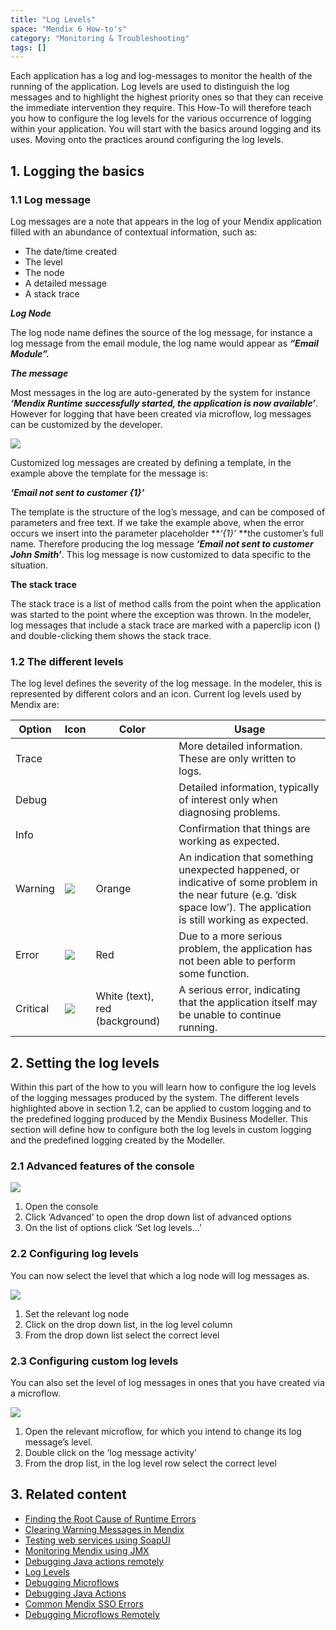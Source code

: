 ```yaml
---
title: "Log Levels"
space: "Mendix 6 How-to's"
category: "Monitoring & Troubleshooting"
tags: []
---
```

Each application has a log and log-messages to monitor the health of the running of the application. Log levels are used to distinguish the log messages and to highlight the highest priority ones so that they can receive the immediate intervention they require. This How-To will therefore teach you how to configure the log levels for the various occurrence of logging within your application. You will start with the basics around logging and its uses. Moving onto the practices around configuring the log levels.

## 1\. Logging the basics

### 1.1 Log message

Log messages are a note that appears in the log of your Mendix application filled with an abundance of contextual information, such as:

*   The date/time created
*   The level
*   The node
*   A detailed message
*   A stack trace

**_Log Node_**

The log node name defines the source of the log message, for instance a log message from the email module, the log name would appear as **_“Email Module”._**

**_The message_**

Most messages in the log are auto-generated by the system for instance **_‘Mendix Runtime successfully started, the application is now available’_**. However for logging that have been created via microflow, log messages can be customized by the developer.

 ![](attachments/18448575/18580031.png)

Customized log messages are created by defining a template, in the example above the template for the message is:

**_‘Email not sent to customer {1}’_**

The template is the structure of the log’s message, and can be composed of parameters and free text. If we take the example above, when the error occurs we insert into the parameter placeholder **_‘{1}’_ **the customer’s full name. Therefore producing the log message **_‘Email not sent to customer John Smith’_**. This log message is now customized to data specific to the situation.

**The stack trace**

The stack trace is a list of method calls from the point when the application was started to the point where the exception was thrown.
In the modeler, log messages that include a stack trace are marked with a paperclip icon () and double-clicking them shows the stack trace.

### 1.2 The different levels

The log level defines the severity of the log message. In the modeler, this is represented by different colors and an icon. Current log levels used by Mendix are: 

| Option | Icon | Color | Usage
| --- | --- | --- | --- |
| Trace | | | More detailed information. These are only written to logs. |
| Debug | | | Detailed information, typically of interest only when diagnosing problems. |
| Info  | | | Confirmation that things are working as expected. |
| Warning | ![](attachments/18448575/18580038.png) | Orange | An indication that something unexpected happened, or indicative of some problem in the near future (e.g. ‘disk space low’). The application is still working as expected. |
| Error | ![](attachments/18448575/18580037.png) | Red | Due to a more serious problem, the application has not been able to perform some function. |
| Critical | ![](attachments/18448575/18580036.png) | White (text), red (background) | A serious error, indicating that the application itself may be unable to continue running. |

## 2\. Setting the log levels

Within this part of the how to you will learn how to configure the log levels of the logging messages produced by the system. The different levels highlighted above in section 1.2, can be applied to custom logging and to the predefined logging produced by the Mendix Business Modeller. This section will define how to configure both the log levels in custom logging and the predefined logging created by the Modeller.

### 2.1 Advanced features of the console

![](attachments/18448575/18580030.png)

1.  Open the console
2.  Click ‘Advanced’ to open the drop down list of advanced options
3.  On the list of options click ‘Set log levels…’

### 2.2 Configuring log levels

You can now select the level that which a log node will log messages as.

 ![](attachments/18448575/18580029.png)

1.  Set the relevant log node
2.  Click on the drop down list, in the log level column
3.  From the drop down list select the correct level

### 2.3 Configuring custom log levels

You can also set the level of log messages in ones that you have created via a microflow.

 ![](attachments/18448575/18580028.png)

1.  Open the relevant microflow, for which you intend to change its log message’s level.
2.  Double click on the ‘log message activity’
3.  From the drop list, in the log level row select the correct level 

## 3\. Related content

*   [Finding the Root Cause of Runtime Errors](finding-the-root-cause-of-runtime-errors)
*   [Clearing Warning Messages in Mendix](clear-warning-messages)
*   [Testing web services using SoapUI](testing-web-services-using-soapui)
*   [Monitoring Mendix using JMX](monitoring-mendix-using-jmx)
*   [Debugging Java actions remotely](debug-java-actions-remotely)
*   [Log Levels](log-levels)
*   [Debugging Microflows](debug-microflows)
*   [Debugging Java Actions](debug-java-actions)
*   [Common Mendix SSO Errors](handle-common-mendix-sso-errors)
*   [Debugging Microflows Remotely](debug-microflows-remotely)
